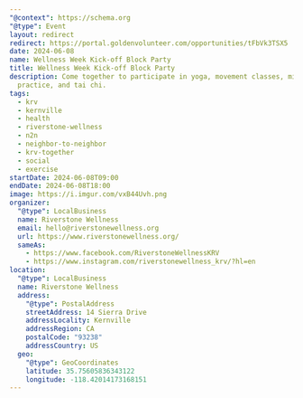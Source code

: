 ```yaml
---
"@context": https://schema.org
"@type": Event
layout: redirect
redirect: https://portal.goldenvolunteer.com/opportunities/tFbVk3TSX5
date: 2024-06-08
name: Wellness Week Kick-off Block Party
title: Wellness Week Kick-off Block Party
description: Come together to participate in yoga, movement classes, mindfulness
  practice, and tai chi.
tags:
  - krv
  - kernville
  - health
  - riverstone-wellness
  - n2n
  - neighbor-to-neighbor
  - krv-together
  - social
  - exercise
startDate: 2024-06-08T09:00
endDate: 2024-06-08T18:00
image: https://i.imgur.com/vxB44Uvh.png
organizer:
  "@type": LocalBusiness
  name: Riverstone Wellness
  email: hello@riverstonewellness.org
  url: https://www.riverstonewellness.org/
  sameAs:
    - https://www.facebook.com/RiverstoneWellnessKRV
    - https://www.instagram.com/riverstonewellness_krv/?hl=en
location:
  "@type": LocalBusiness
  name: Riverstone Wellness
  address:
    "@type": PostalAddress
    streetAddress: 14 Sierra Drive
    addressLocality: Kernville
    addressRegion: CA
    postalCode: "93238"
    addressCountry: US
  geo:
    "@type": GeoCoordinates
    latitude: 35.75605836343122
    longitude: -118.42014173168151
---
```


